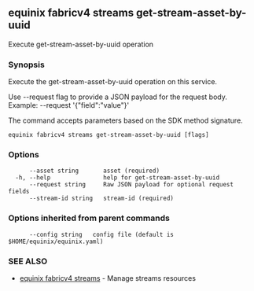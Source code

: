 ## equinix fabricv4 streams get-stream-asset-by-uuid

Execute get-stream-asset-by-uuid operation

### Synopsis

Execute the get-stream-asset-by-uuid operation on this service.

Use --request flag to provide a JSON payload for the request body.
Example: --request '{"field":"value"}'

The command accepts parameters based on the SDK method signature.

```
equinix fabricv4 streams get-stream-asset-by-uuid [flags]
```

### Options

```
      --asset string       asset (required)
  -h, --help               help for get-stream-asset-by-uuid
      --request string     Raw JSON payload for optional request fields
      --stream-id string   stream-id (required)
```

### Options inherited from parent commands

```
      --config string   config file (default is $HOME/equinix/equinix.yaml)
```

### SEE ALSO

* [equinix fabricv4 streams](equinix_fabricv4_streams.md)	 - Manage streams resources

